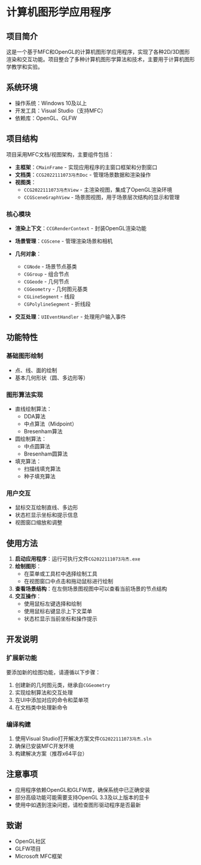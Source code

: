 # 计算机图形学应用程序

## 项目简介

这是一个基于MFC和OpenGL的计算机图形学应用程序，实现了各种2D/3D图形渲染和交互功能。项目整合了多种计算机图形学算法和技术，主要用于计算机图形学教学和实验。

## 系统环境

- 操作系统：Windows 10及以上
- 开发工具：Visual Studio（支持MFC）
- 依赖库：OpenGL、GLFW

## 项目结构

项目采用MFC文档/视图架构，主要组件包括：

- **主框架**：`CMainFrame` - 实现应用程序的主窗口框架和分割窗口
- **文档类**：`CCG2022111073冯杰Doc` - 管理场景数据和渲染操作
- **视图类**：
  - `CCG2022111073冯杰View` - 主渲染视图，集成了OpenGL渲染环境
  - `CCGSceneGraphView` - 场景图视图，用于场景层次结构的显示和管理

### 核心模块

- **渲染上下文**：`CCGRenderContext` - 封装OpenGL渲染功能
- **场景管理**：`CGScene` - 管理渲染场景和相机
- **几何对象**：
  - `CGNode` - 场景节点基类
  - `CGGroup` - 组合节点
  - `CGGeode` - 几何节点
  - `CGGeometry` - 几何图元基类
  - `CGLineSegment` - 线段
  - `CGPolylineSegment` - 折线段

- **交互处理**：`UIEventHandler` - 处理用户输入事件

## 功能特性

### 基础图形绘制

- 点、线、面的绘制
- 基本几何形状（圆、多边形等）

### 图形算法实现

- 直线绘制算法：
  - DDA算法
  - 中点算法（Midpoint）
  - Bresenham算法
- 圆绘制算法：
  - 中点圆算法
  - Bresenham圆算法
- 填充算法：
  - 扫描线填充算法
  - 种子填充算法

### 用户交互

- 鼠标交互绘制直线、多边形
- 状态栏显示坐标和提示信息
- 视图窗口缩放和调整

## 使用方法

1. **启动应用程序**：运行可执行文件`CG2022111073冯杰.exe`
2. **绘制图形**：
   - 在菜单或工具栏中选择绘制工具
   - 在视图窗口中点击和拖动鼠标进行绘制
3. **查看场景结构**：在左侧场景图视图中可以查看当前场景的节点结构
4. **交互操作**：
   - 使用鼠标左键选择和绘制
   - 使用鼠标右键显示上下文菜单
   - 状态栏显示当前坐标和操作提示

## 开发说明

### 扩展新功能

要添加新的绘图功能，请遵循以下步骤：

1. 创建新的几何图元类，继承自`CGGeometry`
2. 实现绘制算法和交互处理
3. 在UI中添加对应的命令和菜单项
4. 在文档类中处理新命令

### 编译构建

1. 使用Visual Studio打开解决方案文件`CG2022111073冯杰.sln`
2. 确保已安装MFC开发环境
3. 构建解决方案（推荐x64平台）

## 注意事项

- 应用程序依赖OpenGL和GLFW库，确保系统中已正确安装
- 部分高级功能可能需要支持OpenGL 3.3及以上版本的显卡
- 使用中如遇到渲染问题，请检查图形驱动程序是否最新

## 致谢

- OpenGL社区
- GLFW项目
- Microsoft MFC框架 